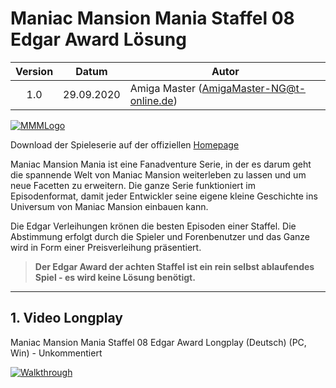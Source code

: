 # Maniac Mansion Mania Staffel 08 Edgar Award Lösung

| Version | Datum      | Autor                                     |
|:-------:|------------|-------------------------------------------|
|  1.0    | 29.09.2020 | Amiga Master (AmigaMaster-NG@t-online.de) |

[![MMMLogo](https://www.maniac-mansion-mania.com/banner/banner.png)](https://www.maniac-mansion-mania.com)

Download der Spieleserie auf der offiziellen [Homepage](https://www.maniac-mansion-mania.com)

Maniac Mansion Mania ist eine Fanadventure Serie, in der es darum geht die spannende Welt von Maniac Mansion weiterleben zu lassen und um neue Facetten zu erweitern. Die ganze Serie funktioniert im Episodenformat, damit jeder Entwickler seine eigene kleine Geschichte ins Universum von Maniac Mansion einbauen kann.

Die Edgar Verleihungen krönen die besten Episoden einer Staffel. Die Abstimmung erfolgt durch die Spieler und Forenbenutzer und das Ganze wird in Form einer Preisverleihung präsentiert.

>**Der Edgar Award der achten Staffel ist ein rein selbst ablaufendes Spiel - es wird keine Lösung benötigt.**

--------------------------------------------------------------------------------

## 1. Video Longplay

Maniac Mansion Mania Staffel 08 Edgar Award Longplay (Deutsch) (PC, Win) - Unkommentiert

[![Walkthrough](https://img.youtube.com/vi/asWfDlyD1IE/0.jpg)](https://www.youtube.com/watch?v=asWfDlyD1IE)
